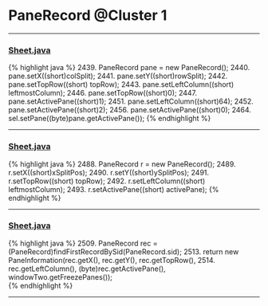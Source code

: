 # PaneRecord @Cluster 1

***

### [Sheet.java](https://searchcode.com/codesearch/view/15642365/)
{% highlight java %}
2439. PaneRecord pane = new PaneRecord();
2440. pane.setX((short)colSplit);
2441. pane.setY((short)rowSplit);
2442. pane.setTopRow((short) topRow);
2443. pane.setLeftColumn((short) leftmostColumn);
2446.     pane.setTopRow((short)0);
2447.     pane.setActivePane((short)1);
2451.     pane.setLeftColumn((short)64);
2452.     pane.setActivePane((short)2);
2456.     pane.setActivePane((short)0);
2464. sel.setPane((byte)pane.getActivePane());
{% endhighlight %}

***

### [Sheet.java](https://searchcode.com/codesearch/view/15642365/)
{% highlight java %}
2488. PaneRecord r = new PaneRecord();
2489. r.setX((short)xSplitPos);
2490. r.setY((short)ySplitPos);
2491. r.setTopRow((short) topRow);
2492. r.setLeftColumn((short) leftmostColumn);
2493. r.setActivePane((short) activePane);
{% endhighlight %}

***

### [Sheet.java](https://searchcode.com/codesearch/view/15642365/)
{% highlight java %}
2509. PaneRecord rec = (PaneRecord)findFirstRecordBySid(PaneRecord.sid);
2513. return new PaneInformation(rec.getX(), rec.getY(), rec.getTopRow(),
2514.                        rec.getLeftColumn(), (byte)rec.getActivePane(), windowTwo.getFreezePanes());      
{% endhighlight %}

***

